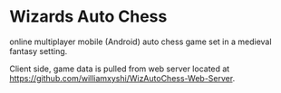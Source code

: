 # Wizards Auto Chess
online multiplayer mobile (Android) auto chess game set in a medieval fantasy setting. 

Client side, game data is pulled from web server located at https://github.com/williamxyshi/WizAutoChess-Web-Server.
